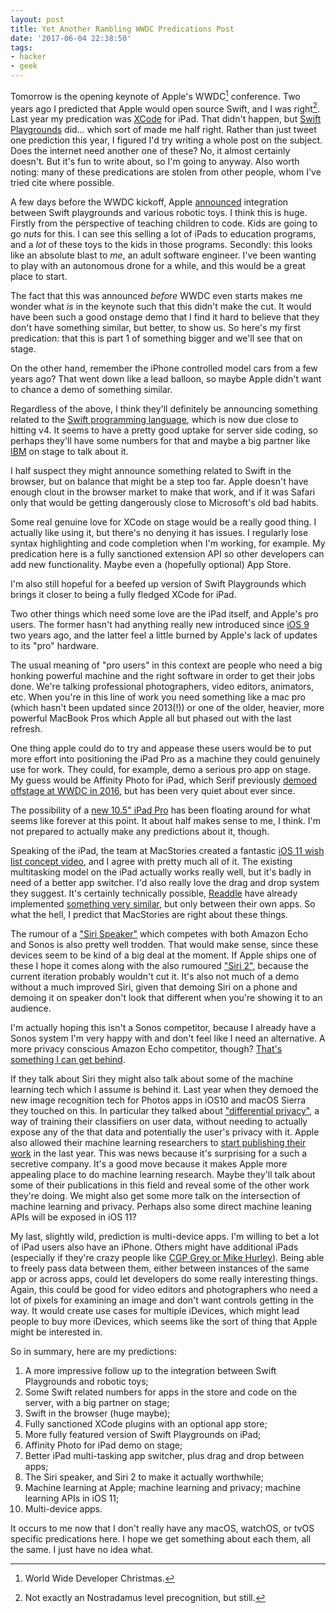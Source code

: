 ```yaml
---
layout: post
title: Yet Another Rambling WWDC Predications Post
date: '2017-06-04 22:38:50'
tags:
- hacker
- geek
---
```


Tomorrow is the opening keynote of Apple's WWDC[^1] conference. Two years ago I predicted that Apple would open source Swift, and I was right[^2]. Last year my predication was [XCode] for iPad. That didn't happen, but [Swift Playgrounds] did… which sort of made me half right. Rather than just tweet one prediction this year, I figured I'd try writing a whole post on the subject. Does the internet need another one of these? No, it almost certainly doesn't. But it's fun to write about, so I'm going to anyway. Also worth noting: many of these predications are stolen from other people, whom I've tried cite where possible.

[XCode]: https://developer.apple.com/xcode/
[Swift Playgrounds]: https://www.apple.com/uk/swift/playgrounds/

A few days before the WWDC kickoff, Apple [announced] integration between Swift playgrounds and various robotic toys. I think this is huge. Firstly from the perspective of teaching children to code. Kids are going to go *nuts* for this. I can see this selling a lot of iPads to education programs, and a *lot* of these toys to the kids in those programs. Secondly: this looks like an absolute blast to *me*, an adult software engineer. I've been wanting to play with an autonomous drone for a while, and this would be a great place to start.

[announced]: https://www.apple.com/newsroom/2017/06/swift-playgrounds-expands-coding-education-to-robots-drones-and-musical-instruments/

The fact that this was announced *before* WWDC even starts makes me wonder what *is* in the keynote such that this didn't make the cut. It would have been such a good onstage demo that I find it hard to believe that they don't have something similar, but better, to show us. So here's my first predication: that this is part 1 of something bigger and we'll see that on stage.

On the other hand, remember the iPhone controlled model cars from a few years ago? That went down like a lead balloon, so maybe Apple didn't want to chance a demo of something similar.

Regardless of the above, I think they'll definitely be announcing something related to the [Swift programming language], which is now due close to hitting v4. It seems to have a pretty good uptake for server side coding, so perhaps they'll have some numbers for that and maybe a big partner like [IBM] on stage to talk about it.

[Swift programming language]: https://swift.org
[IBM]: https://developer.ibm.com/swift/

I half suspect they might announce something related to Swift in the browser, but on balance that might be a step too far. Apple doesn't have enough clout in the browser market to make that work, and if it was Safari only that would be getting dangerously close to Microsoft's old bad habits.

Some real genuine love for XCode on stage would be a really good thing. I actually like using it, but there's no denying it has issues. I regularly lose syntax highlighting and code completion when I'm working, for example. My predication here is a fully sanctioned extension API so other developers can add new functionality. Maybe even a (hopefully optional) App Store.

I'm also still hopeful for a beefed up version of Swift Playgrounds which brings it closer to being a fully fledged XCode for iPad.

Two other things which need some love are the iPad itself, and Apple's pro users. The former hasn't had anything really new introduced since [iOS 9] two years ago, and the latter feel a little burned by Apple's lack of updates to its "pro" hardware.

[iOS 9]: https://en.wikipedia.org/wiki/IOS_9#Multitasking

The usual meaning of "pro users" in this context are people who need a big honking powerful machine and the right software in order to get their jobs done. We're talking professional photographers, video editors, animators, etc. When you're in this line of work you need something like a mac pro (which hasn't been updated since 2013(!)) or one of the older, heavier, more powerful MacBook Pros which Apple all but phased out with the last refresh.

One thing apple could do to try and appease these users would be to put more effort into positioning the iPad Pro as a machine they could genuinely use for work. They could, for example, demo a serious pro app on stage. My guess would be Affinity Photo for iPad, which Serif previously [demoed offstage at WWDC in 2016], but has been very quiet about ever since.

[demoed offstage at WWDC in 2016]: https://petapixel.com/2016/06/14/sneak-peek-affinity-photo-ipad/

The possibility of a [new 10.5" iPad Pro] has been floating around for what seems like forever at this point. It about half makes sense to me, I think. I'm not prepared to actually make any predictions about it, though.

[new 10.5" iPad Pro]: https://9to5mac.com/2017/06/02/10-5-inch-ipad-pro-anker/

Speaking of the iPad, the team at MacStories created a fantastic [iOS 11 wish list concept video], and I agree with pretty much all of it. The existing multitasking model on the iPad actually works really well, but it's badly in need of a better app switcher. I'd also really love the drag and drop system they suggest. It's certainly technically possible, [Readdle] have already implemented [something very similar], but only between their own apps. So what the hell, I predict that MacStories are right about these things. 

[iOS 11 wish list concept video]: https://www.macstories.net/stories/ios-11-ipad-wishes-and-concept-video/ 
[Readdle]: https://readdle.com
[something very similar]: https://blog.readdle.com/drag-drop-between-readdle-apps-fd079c756b23

The rumour of a ["Siri Speaker"] which competes with both Amazon Echo and Sonos is also pretty well trodden. That would make sense, since these devices seem to be kind of a big deal at the moment. If Apple ships one of these I hope it comes along with the also rumoured ["Siri 2"], because the current iteration probably wouldn't cut it. It's also not much of a demo without a much improved Siri, given that demoing Siri on a phone and demoing it on speaker don't look that different when you're showing it to an audience.

["Siri Speaker"]: https://arstechnica.co.uk/apple/2017/06/apple-alexa-competitor-siri-speaker/
["Siri 2"]: https://www.macrumors.com/2017/01/24/apple-enhanced-siri-iphones/
 
I'm actually hoping this isn't a Sonos competitor, because I already have a Sonos system I'm very happy with and don't feel like I need an alternative. A more privacy conscious Amazon Echo competitor, though? [That's something I can get behind].

[That's something I can get behind]: http://harveynick.com/2017/05/07/untitled/
 
If they talk about Siri they might also talk about some of the machine learning tech which I assume is behind it. Last year when they demoed the new image recognition tech for Photos apps in iOS10 and macOS Sierra they touched on this. In particular they talked about ["differential privacy"], a way of training their classifiers on user data, without needing to actually expose any of the that data and potentially the user's privacy with it. Apple also allowed their machine learning researchers to [start publishing their work] in the last year. This was news because it's surprising for a such a secretive company. It's a good move because it makes Apple more appealing place to do machine learning research. Maybe they'll talk about some of their publications in this field and reveal some of the other work they're doing. We might also get some more talk on the intersection of machine learning and privacy. Perhaps also some direct machine leaning APIs will be exposed in iOS 11?

["differential privacy"]: https://en.wikipedia.org/wiki/Differential_privacy
[start publishing their work]: https://www.macrumors.com/2016/12/26/apples-ai-team-first-paper/

My last, slightly wild, prediction is multi-device apps. I'm willing to bet a lot of iPad users also have an iPhone. Others might have additional iPads (especially if they're crazy people like [CGP Grey or Mike Hurley]). Being able to freely pass data between them, either between instances of the same app or across apps, could let developers do some really interesting things. Again, this could be good for video editors and photographers who need a lot of pixels for examining an image and don't want controls getting in the way. It would create use cases for multiple iDevices, which might lead people to buy more iDevices, which seems like the sort of thing that Apple might be interested in.

[CGP Grey or Mike Hurley]: https://www.reddit.com/r/Cortex/comments/5ytysj/john_siracusas_epic_rant_on_atp_about_cgp_greys/

So in summary, here are my predictions:

1. A more impressive follow up to the integration between Swift Playgrounds and robotic toys;
2. Some Swift related numbers for apps in the store and code on the server, with a big partner on stage;
3. Swift in the browser (huge maybe);
4. Fully sanctioned XCode plugins with an optional app store;
5. More fully featured version of Swift Playgrounds on iPad;
5. Affinity Photo for iPad demo on stage;
6. Better iPad multi-tasking app switcher, plus drag and drop between apps;
7. The Siri speaker, and Siri 2 to make it actually worthwhile;
8. Machine learning at Apple; machine learning and privacy; machine learning APIs in iOS 11; 
9. Multi-device apps.

It occurs to me now that I don't really have any macOS, watchOS, or tvOS specific predications here. I hope we get something about each them, all the same. I just have no idea what.

[^1]: World Wide Developer Christmas.
[^2]: Not exactly an Nostradamus level precognition, but still.